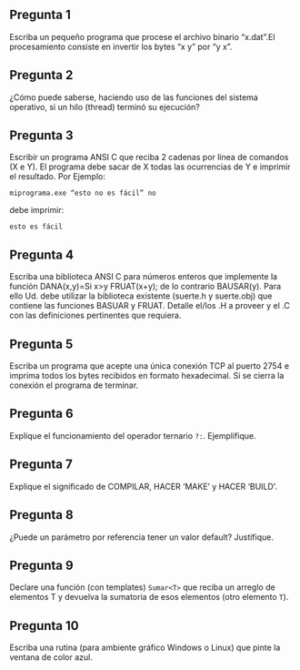 ## Pregunta 1

Escriba un pequeño programa que procese el archivo binario “x.dat”.El procesamiento consiste en invertir los bytes “x y” por “y x”.

## Pregunta 2
¿Cómo puede saberse, haciendo uso de las funciones del sistema operativo, si un hilo (thread) terminó su ejecución?

## Pregunta 3
Escribir un programa ANSI C que reciba 2 cadenas por línea de comandos (X e Y). El programa debe sacar de X todas las ocurrencias de Y e imprimir el resultado. Por Ejemplo:

```
miprograma.exe “esto no es fácil” no
```

debe imprimir:

```
esto es fácil
```

## Pregunta 4
Escriba una biblioteca ANSI C para números enteros que implemente la función DANA(x,y)=Si x>y FRUAT(x+y); de lo contrario BAUSAR(y). Para ello Ud. debe utilizar la biblioteca existente (suerte.h y suerte.obj) que contiene las funciones BASUAR y FRUAT. Detalle el/los .H a proveer y el .C con las definiciones pertinentes que requiera.

## Pregunta 5
Escriba un programa que acepte una única conexión TCP al puerto 2754 e imprima todos los bytes recibidos en formato hexadecimal. Si se cierra la conexión el programa de terminar.

## Pregunta 6
Explique el funcionamiento del operador ternario ``?:``. Ejemplifique.

## Pregunta 7
Explique el significado de COMPILAR, HACER ‘MAKE’ y HACER ‘BUILD’.

## Pregunta 8
¿Puede un parámetro por referencia tener un valor default? Justifique.

## Pregunta 9
Declare una función (con templates) ``Sumar<T>`` que reciba un arreglo de elementos T y devuelva la sumatoria de esos elementos (otro elemento ``T``).

## Pregunta 10
Escriba una rutina (para ambiente gráfico Windows o Linux) que pinte la ventana de color azul.

